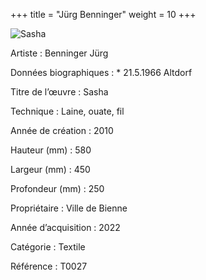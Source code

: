 +++
title = "Jürg Benninger"
weight = 10
+++

![Sasha](/images/t0027.jpg)

Artiste
: Benninger Jürg

Données biographiques
: \* 21.5.1966 Altdorf

Titre de l’œuvre
: Sasha

Technique
: Laine, ouate, fil

Année de création
: 2010

Hauteur (mm)
: 580

Largeur (mm)
: 450

Profondeur (mm)
: 250

Propriétaire
: Ville de Bienne

Année d’acquisition
: 2022

Catégorie
: Textile

Référence
: T0027